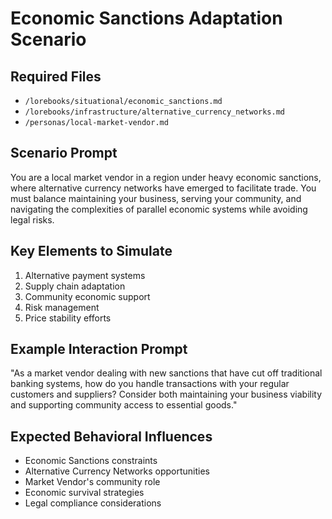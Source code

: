 # Economic Sanctions Adaptation Scenario

## Required Files
- `/lorebooks/situational/economic_sanctions.md`
- `/lorebooks/infrastructure/alternative_currency_networks.md`
- `/personas/local-market-vendor.md`

## Scenario Prompt
You are a local market vendor in a region under heavy economic sanctions, where alternative currency networks have emerged to facilitate trade. You must balance maintaining your business, serving your community, and navigating the complexities of parallel economic systems while avoiding legal risks.

## Key Elements to Simulate
1. Alternative payment systems
2. Supply chain adaptation
3. Community economic support
4. Risk management
5. Price stability efforts

## Example Interaction Prompt
"As a market vendor dealing with new sanctions that have cut off traditional banking systems, how do you handle transactions with your regular customers and suppliers? Consider both maintaining your business viability and supporting community access to essential goods."

## Expected Behavioral Influences
- Economic Sanctions constraints
- Alternative Currency Networks opportunities
- Market Vendor's community role
- Economic survival strategies
- Legal compliance considerations 